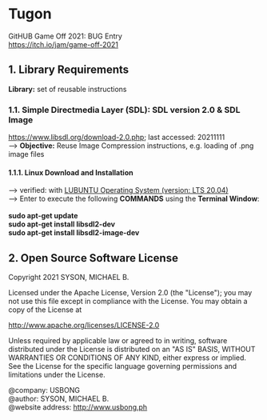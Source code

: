 # Tugon
GitHUB Game Off 2021: BUG Entry<br/>
https://itch.io/jam/game-off-2021


## 1. Library Requirements
<b>Library:</b> set of reusable instructions

### 1.1. Simple Directmedia Layer (SDL): SDL version 2.0 & SDL Image
https://www.libsdl.org/download-2.0.php; last accessed: 20211111<br/>
--> <b>Objective:</b> Reuse Image Compression instructions, e.g. loading of .png image files  

#### 1.1.1. Linux Download and Installation
--> verified: with [LUBUNTU Operating System (version: LTS 20.04)](https://lubuntu.me/)<br/>
--> Enter to execute the following <b>COMMANDS</b> using the <b>Terminal Window</b>:<br/>
<br/>
<b>sudo apt-get update</b><br/>
<b>sudo apt-get install libsdl2-dev</b><br/>
<b>sudo apt-get install libsdl2-image-dev</b><br/>


## 2. Open Source Software License
Copyright 2021 SYSON, MICHAEL B.

Licensed under the Apache License, Version 2.0 (the "License"); you may not use this file except in compliance with the License. You may obtain a copy of the License at

   http://www.apache.org/licenses/LICENSE-2.0
  
Unless required by applicable law or agreed to in writing, software distributed under the License is distributed on an "AS IS" BASIS, WITHOUT WARRANTIES OR CONDITIONS OF ANY KIND, either express or implied. See the License for the specific language governing permissions and limitations under the License.

@company: USBONG<br/>
@author: SYSON, MICHAEL B.<br/>
@website address: http://www.usbong.ph<br/>
